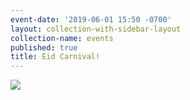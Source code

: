 ```yaml
---
event-date: '2019-06-01 15:50 -0700'
layout: collection-with-sidebar-layout
collection-name: events
published: true
title: Eid Carnival!
---
```

![]({{site.baseurl}}/media/2019%20Eid%20Carnival.jpg)
